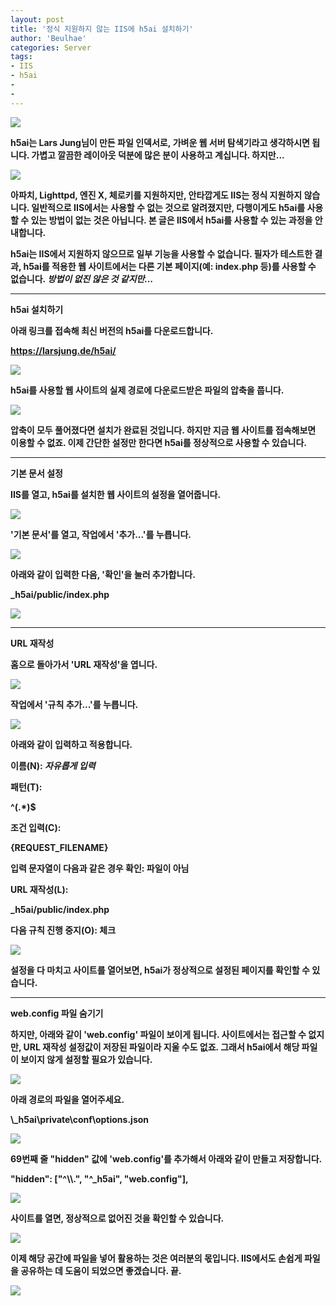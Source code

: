 ```yaml
---
layout: post
title: '정식 지원하지 않는 IIS에 h5ai 설치하기'
author: 'Beulhae'
categories: Server
tags:
- IIS
- h5ai
- 
-
---
```



<script> location.href='https://cafe.naver.com/develoid/835828' ; </script>

<p><img src="https://cafeptthumb-phinf.pstatic.net/MjAxODExMzBfNjAg/MDAxNTQzNTA0ODgwMDg1.e2Z56f7ZDOPxOZUavX6LBzJJtN-1pzVu1CA4w8O65D8g.dsYUFNI8zSoQB-f-8hBpXL7f-SIYT7EoNaXMsaKmw24g.PNG.beulhae/Banner_-_NEWPostTitle.png?type=w740"><b></p><p><b></p><p>h5ai는 Lars Jung님이 만든 파일 인덱서로,&nbsp;가벼운 웹 서버 탐색기라고 생각하시면 됩니다. 가볍고 깔끔한 레이아웃 덕분에 많은 분이 사용하고 계십니다. 하지만...<b></p><p><img src="https://cafeptthumb-phinf.pstatic.net/MjAxODExMzBfMjc2/MDAxNTQzNTA0OTA4MDgx.NZuWDjZAP5F6A1pkheEgb6T_Ybluif96AGC4TcZ8rTgg.XvDHCQ-I7QqngpRT1sumytwo9N5HPaoasjYPE6qdLngg.PNG.beulhae/18112900.png?type=w740"><b></p><p>아파치, Lighttpd, 엔진 X, 체로키를 지원하지만, 안타깝게도 IIS는 정식 지원하지 않습니다. 일반적으로 IIS에서는&nbsp;사용할 수 없는 것으로 알려졌지만, 다행이게도 h5ai를 사용할 수 있는 방법이 없는 것은 아닙니다. 본 글은 IIS에서 h5ai를 사용할 수 있는 과정을 안내합니다.</p><b><p>h5ai는 IIS에서 지원하지 않으므로 일부 기능을 사용할 수 없습니다. 필자가 테스트한 결과, h5ai를 적용한 웹 사이트에서는 다른&nbsp;기본 페이지(예: index.php 등)를 사용할 수 없습니다.&nbsp;<i>방법이 없진 않은 것 같지만...</i><b></p></blockquote><b><hr class="tx-hr-image-4"><b><p><span>h5ai 설치하기</span><b></p><p>아래 링크를 접속해 최신 버전의 h5ai를 다운로드합니다.</p><div><p><a href="https://larsjung.de/h5ai/">https://larsjung.de/h5ai/</a><b></p></div><p><img src="https://cafeptthumb-phinf.pstatic.net/MjAxODExMzBfNzcg/MDAxNTQzNTA0OTYzMDQz.Q6LJ934bIYiLDS94t8Lv26kwomH5MLStbaR2M8LyDUcg.q22j5fI_fr8y4dg2LYsXMU_YIE-rl-wS9SUwUdtiqWIg.PNG.beulhae/18112901.PNG?type=w740"><b></p><p><b></p><p>h5ai를 사용할 웹 사이트의 실제 경로에 다운로드받은 파일의 압축을 풉니다.</p><p><img src="https://cafeptthumb-phinf.pstatic.net/MjAxODExMzBfMTEg/MDAxNTQzNTA0OTkwODkw.sImQHeWulz6I4rg84fd5TX_Gw4OWDc7w_6Oo2RK71BAg.N5btM9xn1CjgUAmVtoF6N1falIO_jr84tZAhKmSjkB0g.PNG.beulhae/18112902.PNG?type=w740"><b></p><p><b></p><p>압축이 모두 풀어졌다면 설치가 완료된 것입니다. 하지만 지금 웹 사이트를 접속해보면 이용할 수 없죠. 이제 간단한 설정만 한다면 h5ai를 정상적으로 사용할 수 있습니다.</p><b><hr class="tx-hr-image-4"><b><p><span>기본 문서 설정</span><b></p><p>IIS를 열고, h5ai를 설치한 웹 사이트의 설정을 열어줍니다.</p><p></p><p><img src="https://cafeptthumb-phinf.pstatic.net/MjAxODExMzBfMTAx/MDAxNTQzNTA1MDE0Mzcx.kt7syvJ2DOqBbeUzPM91RVukFzjFZIg8MCiwFGT3vqsg.q6dkzpCaw2DtvrFOxuTz9cC2OB4fCvBZk1ZDm7Za03Ig.PNG.beulhae/18112904.PNG?type=w740"><b></p><p><b></p><p>'기본 문서'를 열고, 작업에서 '추가...'를 누릅니다.</p><p><img src="https://cafeptthumb-phinf.pstatic.net/MjAxODExMzBfMTc3/MDAxNTQzNTA1MDM2ODk5.txFgJdZo6JTJ5wcAhyjjj17P8SW7P7ZgoZxTg25BpVwg.imrxfuq1onvpztEAFoyggYaj_YZtXwnVe10ZnDOBPHUg.PNG.beulhae/18112905.PNG?type=w740"><b></p><p><b></p><p>아래와 같이 입력한 다음, '확인'을 눌러 추가합니다.</p><p>_h5ai/public/index.php</pre><p><img src="https://cafeptthumb-phinf.pstatic.net/MjAxODExMzBfNjEg/MDAxNTQzNTA1MTAyMDU5.jgcHI-D_7kjjLKnkvP2-BBna0hd4A150EqSegS4DPCgg.dn8BNhRqGnzcWXwzzPOiBulE2cFeSBksW5Lp3w6qPlQg.PNG.beulhae/18112906.PNG?type=w740"><b></p><b><hr class="tx-hr-image-4"><b><p><span>URL 재작성</span></p><p>홈으로 돌아가서 'URL 재작성'을 엽니다.</p><p><img src="https://cafeptthumb-phinf.pstatic.net/MjAxODExMzBfMTQw/MDAxNTQzNTA1MTI5MDA2.QvYqS6NKmqV6LXuzBpkisOMCmahnwVI4amgv9QocYnMg.LwALZLCQQ9ycaJAhMDgqEHCE-f0U4LaRyeU_dVAY7-gg.PNG.beulhae/18112908.PNG?type=w740"><b></p><p><b></p><p>작업에서 '규칙 추가...'를 누릅니다.</p><p><img src="https://cafeptthumb-phinf.pstatic.net/MjAxODExMzBfMjUw/MDAxNTQzNTA1MTU4Mjgw.gQEunHOFCnqHJqZYLdV8eZode4luW7-la-H1qW01L6Ag.qGvBV9qI0EJbhHq0UlhJNoOx2jxS_5fbPveqFUPpzlgg.PNG.beulhae/18112909.PNG?type=w740"><b></p><p><b></p><p>아래와 같이 입력하고 적용합니다.</p><div><p>이름(N):&nbsp;<i>자유롭게 입력</i></p><p>패턴(T):</p><p>^(.*)$</pre><p>조건 입력(C):<b></p><p>{REQUEST_FILENAME}</pre><p>입력 문자열이 다음과 같은 경우 확인: 파일이 아님</p><p>URL 재작성(L):</p><p>_h5ai/public/index.php</pre><p>다음 규칙 진행 중지(O): 체크</p></div><p><img src="https://cafeptthumb-phinf.pstatic.net/MjAxODExMzBfMTI1/MDAxNTQzNTA1MTg5NDY2.r5O3h3Be1zZBau5wLx6tJGXRPNmlxZLgvFu9FkeQHBsg.75y11ZUYnm88mdE4x9tV5v59uuzu90uxQFRfE0e0sVQg.PNG.beulhae/18112910.PNG?type=w740"><b></p><p><b></p><p>설정을 다 마치고 사이트를 열어보면, h5ai가 정상적으로 설정된 페이지를 확인할 수 있습니다.</p><b><hr class="tx-hr-image-4"><b><p><span>web.config 파일 숨기기</span><b></p><p>하지만, 아래와 같이 'web.config' 파일이 보이게 됩니다. 사이트에서는 접근할 수 없지만, URL 재작성 설정값이 저장된&nbsp;파일이라 지울 수도 없죠. 그래서 h5ai에서 해당 파일이 보이지 않게 설정할 필요가 있습니다.</p><p><img src="https://cafeptthumb-phinf.pstatic.net/MjAxODExMzBfMzAg/MDAxNTQzNTA1MjIxNjA3.SHpAZjhHeYssyZTmtooPozQEQGY89EmATVN5_wElfFsg.nMCwfIN9E_UTCGOtdSSzckxqJA3vmdyWH0XHWCc7nLIg.PNG.beulhae/18112912.png?type=w740"><b></p><p><b></p><p>아래 경로의 파일을 열어주세요.</p><p>\_h5ai\private\conf\options.json</pre><p><img src="https://cafeptthumb-phinf.pstatic.net/MjAxODExMzBfNjgg/MDAxNTQzNTA1MjQ3MDA2.wPCeVonBObNkXEijSI7i0NptRD8gB0qHlJqpqpyVXK0g.TJz_DQee3jo9oRUo35KnFUR243xep_rRsPVDeictwJog.PNG.beulhae/18112913.PNG?type=w740"><b></p><p><b></p><p>69번째 줄 "hidden" 값에&nbsp;'web.config'를 추가해서 아래와 같이 만들고 저장합니다.</p><p>        "hidden": ["^\\.", "^_h5ai", "web.config"],</pre><p><img src="https://cafeptthumb-phinf.pstatic.net/MjAxODExMzBfMjcx/MDAxNTQzNTA1MjY5NzM0.Rd3J8TXFdUxfavAr2-yYb-pmyB0BO_mXS3dJzjOnSp0g.74g9m0tHEwzzm4QKHpyhPSU8qDjfEPQ_s0m2R-ZVWrIg.PNG.beulhae/18112914.PNG?type=w740"><b></p><p><b></p><p>사이트를 열면, 정상적으로 없어진 것을 확인할 수 있습니다.</p><p><img src="https://cafeptthumb-phinf.pstatic.net/MjAxODExMzBfMTk3/MDAxNTQzNTA1Mjk0NDg0.DIdnp1HU4e_LubeujMUhu397BPzPN5K9hjRNSxoxjfcg._p2U584KkbWQOyAeDvN3SjsBQoDvdce0pfEbkCrOBi4g.PNG.beulhae/18112915.PNG?type=w740"><b></p><p><b></p><p>이제 해당 공간에 파일을 넣어 활용하는 것은 여러분의 몫입니다. IIS에서도 손쉽게 파일을 공유하는 데 도움이 되었으면 좋겠습니다. 끝.</p><p><b></p><p><img src="https://cafeptthumb-phinf.pstatic.net/MjAxODExMzBfMTk3/MDAxNTQzNTA1MzIwMTgz.dIT9XVlqVOVsE7BRDr6aFzTuGW_h6KPU5-YbpFlxkwUg.oTbs7BPfphTwqiNSM7wVzPW7XXvD4fplO3avIhAiU2Ig.PNG.beulhae/Banner_-_Footer_-_NEWCCL.png?type=w740"><b></p>
